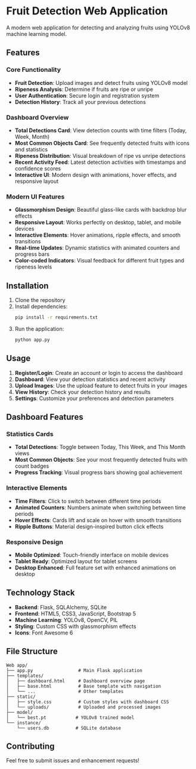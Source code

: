 # Fruit Detection Web Application

A modern web application for detecting and analyzing fruits using YOLOv8 machine learning model.

## Features

### Core Functionality
- **Fruit Detection**: Upload images and detect fruits using YOLOv8 model
- **Ripeness Analysis**: Determine if fruits are ripe or unripe
- **User Authentication**: Secure login and registration system
- **Detection History**: Track all your previous detections

### Dashboard Overview
- **Total Detections Card**: View detection counts with time filters (Today, Week, Month)
- **Most Common Objects Card**: See frequently detected fruits with icons and statistics
- **Ripeness Distribution**: Visual breakdown of ripe vs unripe detections
- **Recent Activity Feed**: Latest detection activities with timestamps and confidence scores
- **Interactive UI**: Modern design with animations, hover effects, and responsive layout

### Modern UI Features
- **Glassmorphism Design**: Beautiful glass-like cards with backdrop blur effects
- **Responsive Layout**: Works perfectly on desktop, tablet, and mobile devices
- **Interactive Elements**: Hover animations, ripple effects, and smooth transitions
- **Real-time Updates**: Dynamic statistics with animated counters and progress bars
- **Color-coded Indicators**: Visual feedback for different fruit types and ripeness levels

## Installation

1. Clone the repository
2. Install dependencies:
   ```bash
   pip install -r requirements.txt
   ```
3. Run the application:
   ```bash
   python app.py
   ```

## Usage

1. **Register/Login**: Create an account or login to access the dashboard
2. **Dashboard**: View your detection statistics and recent activity
3. **Upload Images**: Use the upload feature to detect fruits in your images
4. **View History**: Check your detection history and results
5. **Settings**: Customize your preferences and detection parameters

## Dashboard Features

### Statistics Cards
- **Total Detections**: Toggle between Today, This Week, and This Month views
- **Most Common Objects**: See your most frequently detected fruits with count badges
- **Progress Tracking**: Visual progress bars showing goal achievement

### Interactive Elements
- **Time Filters**: Click to switch between different time periods
- **Animated Counters**: Numbers animate when switching between time periods
- **Hover Effects**: Cards lift and scale on hover with smooth transitions
- **Ripple Buttons**: Material design-inspired button click effects

### Responsive Design
- **Mobile Optimized**: Touch-friendly interface on mobile devices
- **Tablet Ready**: Optimized layout for tablet screens
- **Desktop Enhanced**: Full feature set with enhanced animations on desktop

## Technology Stack

- **Backend**: Flask, SQLAlchemy, SQLite
- **Frontend**: HTML5, CSS3, JavaScript, Bootstrap 5
- **Machine Learning**: YOLOv8, OpenCV, PIL
- **Styling**: Custom CSS with glassmorphism effects
- **Icons**: Font Awesome 6

## File Structure

```
Web app/
├── app.py                 # Main Flask application
├── templates/
│   ├── dashboard.html     # Dashboard overview page
│   ├── base.html          # Base template with navigation
│   └── ...                # Other templates
├── static/
│   ├── style.css          # Custom styles with dashboard CSS
│   └── uploads/           # Uploaded and processed images
├── model/
│   └── best.pt           # YOLOv8 trained model
└── instance/
    └── users.db          # SQLite database
```

## Contributing

Feel free to submit issues and enhancement requests! 